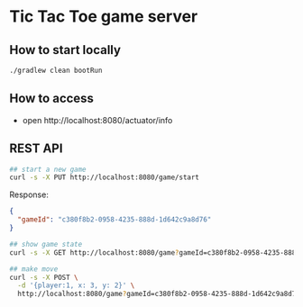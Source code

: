 # Tic Tac Toe game server

## How to start locally

```bash
./gradlew clean bootRun
```


## How to access

- open http://localhost:8080/actuator/info

## REST API

```bash
## start a new game
curl -s -X PUT http://localhost:8080/game/start
```

Response:
```json
{
  "gameId": "c380f8b2-0958-4235-888d-1d642c9a8d76"
}
```

```bash
## show game state
curl -s -X GET http://localhost:8080/game?gameId=c380f8b2-0958-4235-888d-1d642c9a8d76
```

```bash
## make move
curl -s -X POST \
  -d '{player:1, x: 3, y: 2}' \
  http://localhost:8080/game?gameId=c380f8b2-0958-4235-888d-1d642c9a8d76
```
